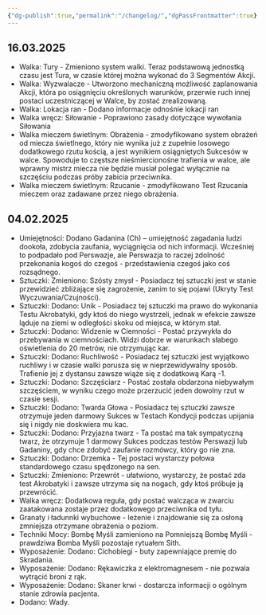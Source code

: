 ```yaml
---
{"dg-publish":true,"permalink":"/changelog/","dgPassFrontmatter":true}
---
```


## 16.03.2025
- Walka: Tury - Zmieniono system walki. Teraz podstawową jednostką czasu jest Tura, w czasie której można wykonać do 3 Segmentów Akcji.
- Walka: Wyzwalacze - Utworzono mechaniczną możliwość zaplanowania Akcji, która po osiągnięciu określonych warunków, przerwie ruch innej postaci uczestniczącej w Walce, by zostać zrealizowaną.
- Walka: Lokacja ran - Dodano informacje odnośnie lokacji ran
- Walka wręcz: Siłowanie - Poprawiono zasady dotyczące wywołania Siłowania
- Walka mieczem świetlnym: Obrażenia - zmodyfikowano system obrażeń od miecza świetlnego, który nie wynika już z zupełnie losowego dodatkowego rzutu kością, a jest wynikiem osiągniętych Sukcesów w walce. Spowoduje to częstsze nieśmiercionośne trafienia w walce, ale wprawny mistrz miecza nie będzie musiał polegać wyłącznie na szczęściu podczas próby zabicia przeciwnika.
- Walka mieczem świetlnym: Rzucanie - zmodyfikowano Test Rzucania mieczem oraz zadawane przez niego obrażenia.
## 04.02.2025
- Umiejętności: Dodano Gadanina (Ch) – umiejętność zagadania ludzi dookoła, zdobycia zaufania, wyciągnięcia od nich informacji. Wcześniej to podpadało pod Perswazje, ale Perswazja to raczej zdolność przekonania kogoś do czegoś - przedstawienia czegoś jako coś rozsądnego.
- Sztuczki: Zmieniono: Szósty zmysł - Posiadacz tej sztuczki jest w stanie przewidzieć zbliżające się zagrożenie, zanim to się pojawi (Ukryty Test Wyczuwania/Czujności).
- Sztuczki: Dodano: Unik - Posiadacz tej sztuczki ma prawo do wykonania Testu Akrobatyki, gdy ktoś do niego wystrzeli, jednak w efekcie zawsze ląduje na ziemi w odległości skoku od miejsca, w którym stał.
- Sztuczki: Dodano: Widzenie w Ciemności - Postać przywykła do przebywania w ciemnościach. Widzi dobrze w warunkach słabego oświetlenia do 20 metrów, nie otrzymując kar.
- Sztuczki: Dodano: Ruchliwość - Posiadacz tej sztuczki jest wyjątkowo ruchliwy i w czasie walki porusza się w nieprzewidywalny sposób. Trafienie jej z dystansu zawsze wiąże się z dodatkową Karą -1.
- Sztuczki: Dodano: Szczęściarz - Postać została obdarzona niebywałym szczęściem, w wyniku czego może przerzucić jeden dowolny rzut w czasie sesji.
- Sztuczki: Dodano: Twarda Głowa - Posiadacz tej sztuczki zawsze otrzymuje jeden darmowy Sukces w Testach Kondycji podczas upijania się i nigdy nie doskwiera mu kac.
- Sztuczki: Dodano: Przyjazna twarz - Ta postać ma tak sympatyczną twarz, że otrzymuje 1 darmowy Sukces podczas testów Perswazji lub Gadaniny, gdy chce zdobyć zaufanie rozmówcy, który go nie zna.
- Sztuczki: Dodano: Drzemka - Tej postaci wystarczy połowa standardowego czasu spędzonego na sen.
- Sztuczki: Zmieniono: Przewrót - ułatwiono, wystarczy, że postać zda test Akrobatyki i zawsze utrzyma się na nogach, gdy ktoś próbuje ją przewrócić.
- Walka wręcz: Dodatkowa reguła, gdy postać walcząca w zwarciu zaatakowana zostaje przez dodatkowego przeciwnika od tyłu.
- Granaty i ładunnki wybuchowe - leżenie i znajdowanie się za osłoną zmniejsza otrzymane obrażenia o poziom.
- Techniki Mocy: Bombę Myśli zamieniono na Pomniejszą Bombę Myśli - prawdziwa Bomba Myśli pozostaje rytuałem Sith.
- Wyposażenie: Dodano: Cichobiegi - buty zapewniające premię do Skradania.
- Wyposażenie: Dodano: Rękawiczka z elektromagnesem - nie pozwala wytrącić broni z rąk.
- Wyposażenie: Dodano: Skaner krwi - dostarcza informacji o ogólnym stanie zdrowia pacjenta.
- Dodano: Wady.